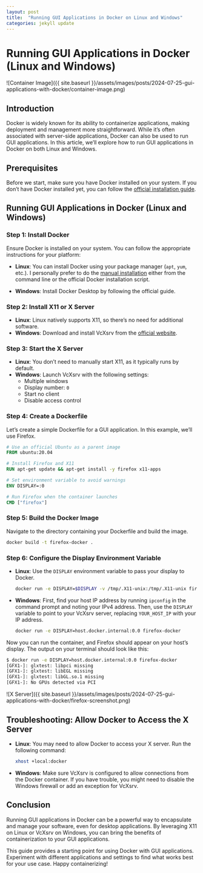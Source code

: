 ```yaml
---
layout: post
title:  "Running GUI Applications in Docker on Linux and Windows"
categories: jekyll update
---
```


# Running GUI Applications in Docker (Linux and Windows)

![Container Image]({{ site.baseurl }}/assets/images/posts/2024-07-25-gui-applications-with-docker/container-image.png)


## Introduction
Docker is widely known for its ability to containerize applications, making deployment and management more straightforward. While it’s often associated with server-side applications, Docker can also be used to run GUI applications. In this article, we’ll explore how to run GUI applications in Docker on both Linux and Windows.

## Prerequisites
Before we start, make sure you have Docker installed on your system. If you don’t have Docker installed yet, you can follow the [official installation guide](https://docs.docker.com/get-docker/).

## Running GUI Applications in Docker (Linux and Windows)

### Step 1: Install Docker

Ensure Docker is installed on your system. You can follow the appropriate instructions for your platform:

- **Linux**: You can install Docker using your package manager (`apt`, `yum`, etc.). I personally prefer to do the [manual installation](https://docs.docker.com/engine/install/ubuntu/) either from the command line or the official Docker installation script.

- **Windows**: Install Docker Desktop by following the official guide.

### Step 2: Install X11 or X Server

- **Linux**: Linux natively supports X11, so there’s no need for additional software.
- **Windows**: Download and install VcXsrv from the [official website](https://sourceforge.net/projects/vcxsrv/). 

### Step 3: Start the X Server

- **Linux**: You don’t need to manually start X11, as it typically runs by default.
- **Windows**: Launch VcXsrv with the following settings:
  - Multiple windows
  - Display number: `0`
  - Start no client
  - Disable access control

### Step 4: Create a Dockerfile

Let’s create a simple Dockerfile for a GUI application. In this example, we’ll use Firefox.

```dockerfile
# Use an official Ubuntu as a parent image
FROM ubuntu:20.04

# Install Firefox and X11
RUN apt-get update && apt-get install -y firefox x11-apps

# Set environment variable to avoid warnings
ENV DISPLAY=:0

# Run Firefox when the container launches
CMD ["firefox"]
```

### Step 5: Build the Docker Image

Navigate to the directory containing your Dockerfile and build the image.

```bash
docker build -t firefox-docker .
```

### Step 6: Configure the Display Environment Variable

- **Linux**: Use the `DISPLAY` environment variable to pass your display to Docker. 

  ```bash
  docker run -e DISPLAY=$DISPLAY -v /tmp/.X11-unix:/tmp/.X11-unix firefox-docker
  ```

- **Windows**: First, find your host IP address by running `ipconfig` in the command prompt and noting your IPv4 address. Then, use the `DISPLAY` variable to point to your VcXsrv server, replacing `YOUR_HOST_IP` with your IP address.

  ```bash
  docker run -e DISPLAY=host.docker.internal:0.0 firefox-docker
  ```
Now you can run the container, and Firefox should appear on your host’s display. The output on your terminal should look like this:

```bash
$ docker run -e DISPLAY=host.docker.internal:0.0 firefox-docker
[GFX1-]: glxtest: libpci missing
[GFX1-]: glxtest: libEGL missing
[GFX1-]: glxtest: libGL.so.1 missing
[GFX1-]: No GPUs detected via PCI
```

![X Server]({{ site.baseurl }}/assets/images/posts/2024-07-25-gui-applications-with-docker/firefox-screenshot.png)

## Troubleshooting: Allow Docker to Access the X Server

- **Linux**: You may need to allow Docker to access your X server. Run the following command:

  ```bash
  xhost +local:docker
  ```

- **Windows**: Make sure VcXsrv is configured to allow connections from the Docker container. If you have trouble, you might need to disable the Windows firewall or add an exception for VcXsrv.


## Conclusion
Running GUI applications in Docker can be a powerful way to encapsulate and manage your software, even for desktop applications. By leveraging X11 on Linux or VcXsrv on Windows, you can bring the benefits of containerization to your GUI applications.

This guide provides a starting point for using Docker with GUI applications. Experiment with different applications and settings to find what works best for your use case. Happy containerizing!
